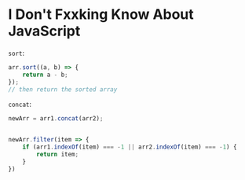 # I Don't Fxxking Know About JavaScript

`sort`:
```javascript
arr.sort((a, b) => {
    return a - b;
});
// then return the sorted array
```

`concat`:
```javascript
newArr = arr1.concat(arr2);


newArr.filter(item => {
    if (arr1.indexOf(item) === -1 || arr2.indexOf(item) === -1) {
        return item;
    }
})
```